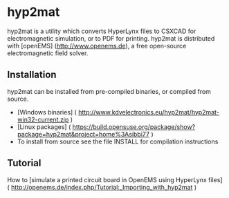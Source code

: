 # hyp2mat

hyp2mat is a utility which converts HyperLynx files to CSXCAD for electromagnetic simulation, or to PDF for printing.
hyp2mat is distributed with [openEMS] (http://www.openems.de), a free open-source electromagnetic field solver.

## Installation

hyp2mat can be installed from pre-compiled binaries, or compiled from source.

* [Windows binaries] ( http://www.kdvelectronics.eu/hyp2mat/hyp2mat-win32-current.zip )
* [Linux packages] ( https://build.opensuse.org/package/show?package=hyp2mat&project=home%3Asibbi77 )
* To install from source see the file INSTALL for compilation instructions

## Tutorial

How to [simulate a printed circuit board in OpenEMS using HyperLynx files] ( http://openems.de/index.php/Tutorial:_Importing_with_hyp2mat ) 
